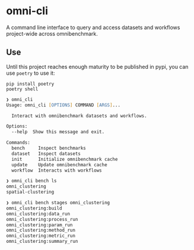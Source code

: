 # omni-cli

A command line interface to query and access datasets and workflows project-wide across omnibenchmark.

## Use

Until this project reaches enough maturity to be published in pypi, you can use `poetry` to use it:

```
pip install poetry
poetry shell
```

```zsh
❯ omni_cli
Usage: omni_cli [OPTIONS] COMMAND [ARGS]...

  Interact with omnibenchmark datasets and workflows.

Options:
  --help  Show this message and exit.

Commands:
  bench     Inspect benchmarks
  dataset   Inspect datasets
  init      Initialize omnibenchmark cache
  update    Update omnibenchmark cache
  workflow  Interacts with workflows

❯ omni_cli bench ls
omni_clustering
spatial-clustering

❯ omni_cli bench stages omni_clustering
omni_clustering:build
omni_clustering:data_run
omni_clustering:process_run
omni_clustering:param_run
omni_clustering:method_run
omni_clustering:metric_run
omni_clustering:summary_run
```
